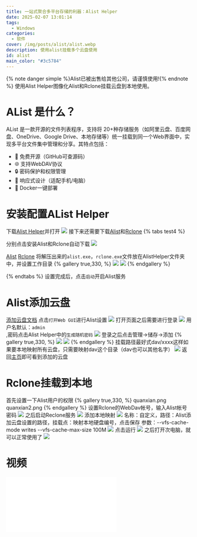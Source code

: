 ```yaml
---
title: 一站式聚合多平台存储的利器：Alist Helper
date: 2025-02-07 13:01:14
tags:
  - Windows
categories:
  - 软件
cover: /img/posts/alist/alist.webp
description: 使用alist挂载多个云盘使用
id: alist
main_color: "#3c5784"
---
```

{% note danger simple %}Alist已被出售给其他公司，请谨慎使用!{% endnote %}
使用Alist Helper图像化Alist和Rclone挂载云盘到本地使用。
# AList 是什么？
AList 是一款开源的文件列表程序，支持将 20+种存储服务（如阿里云盘、百度网盘、OneDrive、Google Drive、本地存储等）统一挂载到同一个Web界面中，实现多平台文件集中管理和分享。其特点包括：
- 📁 免费开源（GitHub可查源码）
- 🌐 支持WebDAV协议
- 🔒 密码保护和权限管理
- 📱 响应式设计（适配手机/电脑）
- 🚀 Docker一键部署

# 安装配置AList Helper
下载[Alist Helper](https://github.com/Xmarmalade/alisthelper/releases)并打开
![](/img/posts/alist/alist.png)
接下来还需要下载[Alist](https://github.com/AlistGo/alist)和[Rclone](https://github.com/rclone/rclone)
{% tabs test4 %}
<!-- tab 自动下载 -->
分别点击安装Alist和Rclone自动下载
![](/img/posts/alist/peizhi.png)
<!-- endtab -->
<!-- tab 手动下载 -->
[Alist](https://github.com/AlistGo/alist/releases)
[Rclone](https://github.com/rclone/rclone/releases)
将解压出来的<code>alist.exe</code>，<code>rclone.exe</code>文件放在AlistHelper文件夹中，并设置工作目录
{% gallery true,330, %}
![](/img/posts/alist/alist2.png)
![](/img/posts/alist/rclone.png)
{% endgallery %}
<!-- endtab -->
{% endtabs %}
设置完成后，点击<code>启动</code>开启Alist服务
# Alist添加云盘
[添加云盘文档](https://alist.nn.ci/zh/guide/drivers/common.html)
点击<code>打开Web GUI</code>进行Alist设置
![](/img/posts/alist/peizhi2.png)
打开页面之后需要进行登录
![](/img/posts/alist/login.png)
用户名默认：<code>admin </code>,密码点击Alist Helper中的<code>生成随机密码</code>
![](/img/posts/alist/mima.png)
登录之后点击管理->储存->添加
{% gallery true,330, %}
![](/img/posts/alist/setting.png)
![](/img/posts/alist/guazai.png)
{% endgallery %}
挂载路径最好式dav/xxxx这样如果要本地映射所有云盘，只需要映射dav这个目录（dav也可以其他名字）
![](/img/posts/alist/dav.png)
返回[主页](http://localhost:5244/)即可看到添加的云盘

# Rclone挂载到本地
首先设置一下Alist用户的权限
{% gallery true,330, %}
quanxian.png
quanxian2.png
{% endgallery %}
设置Rclone的WebDav帐号，输入Alist帐号密码
![](/img/posts/alist/webdav.png)
之后启动Reclone服务
![](/img/posts/alist/startrelone.png)
添加本地映射
![](/img/posts/alist/guazai2.png)
名称：自定义，路径：Alist添加云盘设置的路径，挂载点：映射本地硬盘编号，点击保存
参数：--vfs-cache-mode writes --vfs-cache-max-size 100M
![](/img/posts/alist/guazai3.png)
点击运行
![](/img/posts/alist/guazai4.png)
之后打开次电脑，就可以正常使用了
![](/img/posts/alist/guazai5.png)


# 视频
<iframe class="bilibili" src="//player.bilibili.com/player.html?isOutside=true&&bvid=BV1oNNTenEKX&p=1&autoplay=0" scrolling="no" border="0" frameborder="no" framespacing="0" allowfullscreen="true"> </iframe>
